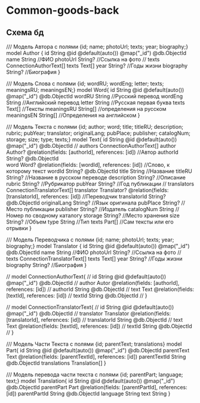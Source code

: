 # Common-goods-back
## Схема бд
/// Модель Автора с полями {id; name; photoUrl; texts; year; biography;}
model Author {
  id        String    @id @default(auto()) @map("_id") @db.ObjectId
  name      String    //ФИО
  photoUrl  String?   //Ссылка на фото
  // texts     ConnectionAuthorText[]
  texts     Text[]
  year      String?   //Годы жизни
  biography String?   //Биография
}

/// Модель Слова с полями {id; wordRU; wordEng; letter; texts; meaningsRU; meaningsEN;}
model Word{
  id          String    @id @default(auto()) @map("_id") @db.ObjectId
  wordRU      String    //Русский перевод
  wordEng     String    //Английский перевод
  letter      String    //Русская первая буква
  texts       Text[]    //Тексты
  meaningsRU  String[]  //определения на русском
  meaningsEN  String[]  //Определения на английском
}

/// Модель Текста с полями {id; author; word; title; titleRU; description; rubric; pubYear; translator; originalLang; pubPlace; publisher; catalogNum; storage; size; type; texts;}
model Text{
  id           String     @id @default(auto()) @map("_id") @db.ObjectId
  // authors      ConnectionAuthorText[]
  author       Author?     @relation(fields: [authorId], references: [id])    //Автор
  authorId     String?     @db.ObjectId                                   
  word         Word?       @relation(fields: [wordId], references: [id])      //Слово, к которому текст
  wordId       String?     @db.ObjectId
  title        String       //Название
  titleRU      String?      //Название в русском переводе
  description  String?      //Описание
  rubric       String?      //Рубрикатор
  pubYear      String?      //Год публикации
  // translators  ConnectionTranslatorText[]
  translator   Translator? @relation(fields: [translatorId], references: [id])  //Переводчик
  translatorId String?     @db.ObjectId
  originalLang String?      //Язык оригинала
  pubPlace     String?      //Место публикации
  publisher    String?      //Издатель
  catalogNum   String       //Номер по сводному каталогу
  storage      String?      //Место хранения
  size         String?      //Объем
  type         String       //Тип
  texts        Part[]       //Сам тексты или его отрывки
}


/// Модель Переводчика с полями {id; name; photoUrl; texts; year; biography;}
model Translator {
  id        String    @id @default(auto()) @map("_id") @db.ObjectId
  name      String    //ФИО
  photoUrl  String?   //Ссылка на фото
  // texts     ConnectionTranslatorText[]
  texts     Text[]
  year      String?   //Годы жизни
  biography String?   //Биография
}

// model ConnectionAuthorText{
//   id           String    @id @default(auto()) @map("_id") @db.ObjectId
//   author       Autor     @relation(fields: [authorId], references: [id])
//   authorId     String    @db.ObjectId
//   text         Text      @relation(fields: [textId], references: [id])
//   textId       String    @db.ObjectId
// }

// model ConnectionTranslatorText{
//   id           String       @id @default(auto()) @map("_id") @db.ObjectId
//   translator   Translator   @relation(fields: [translatorId], references: [id])
//   translatorId String       @db.ObjectId
//   text         Text         @relation(fields: [textId], references: [id])
//   textId       String       @db.ObjectId
// }

/// Модель Части Текста с полями {id; parentText; translations}
model Part{
  id            String    @id @default(auto()) @map("_id") @db.ObjectId
  parentText    Text      @relation(fields: [parentTextId], references: [id])
  parentTextId  String    @db.ObjectId
  translations     Translation[]
}

/// Модель перевода части текста с полями {id; parentPart; language; text;}
model Translation{
  id            String    @id @default(auto()) @map("_id") @db.ObjectId
  parentPart    Part      @relation(fields: [parentPartId], references: [id])
  parentPartId  String    @db.ObjectId
  language      String
  text          String
}